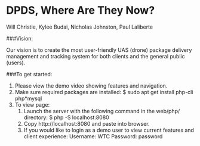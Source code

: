 # DPDS, Where Are They Now?

Will Christie, Kylee Budai, Nicholas Johnston, Paul Laliberte

###Vision: 

Our vision is to create the most user-friendly UAS (drone) package delivery management and tracking system for both clients and the general public (users).

###To get started:
1. Please view the demo video showing features and navigation.
2. Make sure required packages are installed: $ sudo apt get install php-cli php*mysql
3. To view page:
   1. Launch the server with the following command in the web/php/ directory: $ php -S localhost:8080
   2. Copy http://localhost:8080 and paste into browser.
   3. If you would like to login as a demo user to view current features and client experience: Username: WTC Password: password
